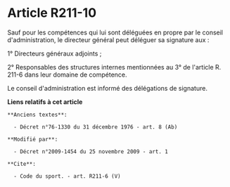 # Article R211-10

Sauf pour les compétences qui lui sont déléguées en propre par le conseil d'administration, le directeur général peut
déléguer sa signature aux : 

1° Directeurs généraux adjoints ; 

2° Responsables des structures internes mentionnées au 3° de l'article R. 211-6 dans leur domaine de compétence. 

Le conseil d'administration est informé des délégations de signature.

**Liens relatifs à cet article**

	**Anciens textes**:

	  - Décret n°76-1330 du 31 décembre 1976 - art. 8 (Ab)

	**Modifié par**:

	  - Décret n°2009-1454 du 25 novembre 2009 - art. 1

	**Cite**:

	  - Code du sport. - art. R211-6 (V)
